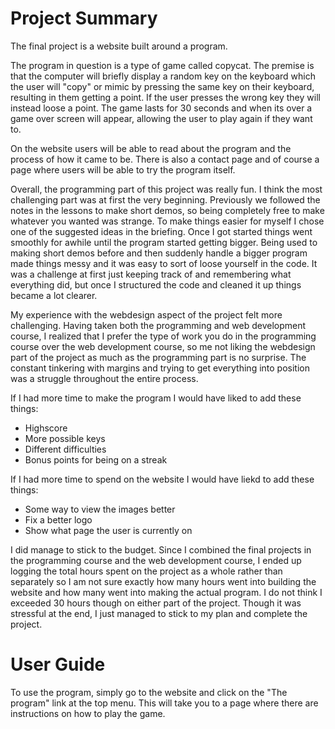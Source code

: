 
# Project Summary
The final project is a website built around a program.

The program in question is a type of game called copycat. The premise is that the computer will briefly display a random key on the keyboard which the user will "copy" or mimic by pressing the same key on their keyboard, resulting in them getting a point. If the user presses the wrong key they will instead loose a point. The game lasts for 30 seconds and when its over a game over screen will appear, allowing the user to play again if they want to.

On the website users will be able to read about the program and the process of how it came to be. There is also a contact page and of course a page where users will be able to try the program itself.

Overall, the programming part of this project was really fun. I think the most challenging part was at first the very beginning. Previously we followed the notes in the lessons to make short demos, so being completely free to make whatever you wanted was strange. To make things easier for myself I chose one of the suggested ideas in the briefing. Once I got started things went smoothly for awhile until the program started getting bigger. Being used to making short demos before and then suddenly handle a bigger program made things messy and it was easy to sort of loose yourself in the code. It was a challenge at first just keeping track of and remembering what everything did, but once I structured the code and cleaned it up things became a lot clearer.

My experience with the webdesign aspect of the project felt more challenging. Having taken both the programming and web development course, I realized that I prefer the type of work you do in the programming course over the web development course, so me not liking the webdesign part of the project as much as the programming part is no surprise. The constant tinkering with margins and trying to get everything into position was a struggle throughout the entire process. 

If I had more time to make the program I would have liked to add these things:
* Highscore
* More possible keys
* Different difficulties
* Bonus points for being on a streak

If I had more time to spend on the website I would have liekd to add these things:
* Some way to view the images better
* Fix a better logo
* Show what page the user is currently on

I did manage to stick to the budget. Since I combined the final projects in the programming course and the web development course, I ended up logging the total hours spent on the project as a whole rather than separately so I am not sure exactly how many hours went into building the website and how many went into making the actual program. I do not think I exceeded 30 hours though on either part of the project. Though it was stressful at the end, I just managed to stick to my plan and complete the project.

# User Guide
To use the program, simply go to the website and click on the "The program" link at the top menu. This will take you to a page where there are instructions on how to play the game. 
